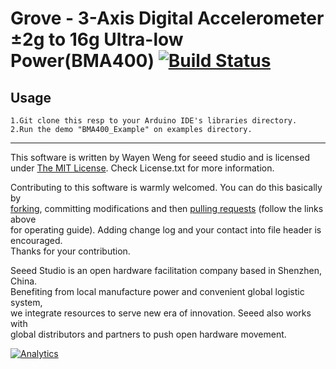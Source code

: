 # Grove - 3-Axis Digital Accelerometer ±2g to 16g Ultra-low Power(BMA400)  [![Build Status](https://travis-ci.com/Seeed-Studio/Grove_3Axis_Digital_Accelerometer_BMA400.svg?branch=master)](https://travis-ci.com/Seeed-Studio/Grove_3Axis_Digital_Accelerometer_BMA400)

## Usage
    1.Git clone this resp to your Arduino IDE's libraries directory.
    2.Run the demo "BMA400_Example" on examples directory.

----

This software is written by Wayen Weng for seeed studio and is licensed under [The MIT License](http://opensource.org/licenses/mit-license.php). Check License.txt for more information.<br>

Contributing to this software is warmly welcomed. You can do this basically by<br>
[forking](https://help.github.com/articles/fork-a-repo), committing modifications and then [pulling requests](https://help.github.com/articles/using-pull-requests) (follow the links above<br>
for operating guide). Adding change log and your contact into file header is encouraged.<br>
Thanks for your contribution.

Seeed Studio is an open hardware facilitation company based in Shenzhen, China. <br>
Benefiting from local manufacture power and convenient global logistic system, <br>
we integrate resources to serve new era of innovation. Seeed also works with <br>
global distributors and partners to push open hardware movement.<br>


[![Analytics](https://ga-beacon.appspot.com/UA-46589105-3/grove-human-presence-sensor)](https://github.com/igrigorik/ga-beacon)


